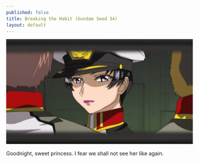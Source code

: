 ```yaml
---
published: false
title: Breaking the Habit (Gundam Seed 34)
layout: default
---
```

![](/closing.jpg)

Goodnight, sweet princess. I fear we shall not see her like again.